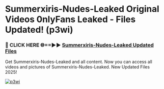 # Summerxiris-Nudes-Leaked Original Videos 0nlyFans Leaked - Files Updated! (p3wi)

<h3>🔴 CLICK HERE 🌐==►► <a href="https://tinyurl.com/yc6ubb5a" rel="nofollow">Summerxiris-Nudes-Leaked Updated Files</a></h3>

Get Summerxiris-Nudes-Leaked and all content. Now you can access all videos and pictures of Summerxiris-Nudes-Leaked. New Updated Files 2025!

[![p3wi](https://i.imgur.com/7eu0CRL.gif)](https://tinyurl.com/yc6ubb5a)
